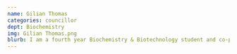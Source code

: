 ```yaml
---
name: Gilian Thomas
categories: councillor
dept: Biochemistry
img: Gilian Thomas.png
blurb: I am a fourth year Biochemistry & Biotechnology student and co-president of the Carleton Chemistry and Biochemistry Society. As I am from Belleville, ON, I've enjoyed my time living in Ottawa and attending Carleton University. I'm really looking forward to having a great year with CSSS!
---
```

